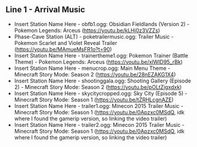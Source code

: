 ## Line 1 - Arrival Music

- Insert Station Name Here - obfb1.ogg: Obsidian Fieldlands (Version 2) - Pokemon Legends: Arceus (https://youtu.be/kLHj0z3VZZs)
- Phase-Cave Station (ALT) - poketrailermusic.ogg: Trailer Music - Pokemon Scarlet and Violet Reveal Trailer (https://youtu.be/MAmueMsFR1o?t=90)
- Insert Station Name Here - trainertheme1.ogg: Pokemon Trainer (Battle Theme) - Pokemon Legends: Arceus (https://youtu.be/xlWID95_rBk)
- Insert Station Name Here - menucrop.ogg: Main Menu Theme - Minecraft Story Mode: Season 2 (https://youtu.be/28nEZAKG1X4)
- Insert Station Name Here - shootinggala.ogg: Shooting Gallery (Episode 2) - Minecraft Story Mode: Season 2 (https://youtu.be/pOLtZigxdxk)
- Insert Station Name Here - skycitycropped.ogg: Sky City (Episode 5) - Minecraft Story Mode: Season 1 (https://youtu.be/tZRHLcgnAZE)
- Insert Station Name Here - trailer1.ogg: Minecon 2015 Trailer Music - Minecraft Story Mode: Season 1 (https://youtu.be/0Apzxc0MSdQ, idk where I found the gamerip version, so linking the video trailer)
- Insert Station Name Here - trailer2.ogg: Minecon 2015 Trailer Music - Minecraft Story Mode: Season 1 (https://youtu.be/0Apzxc0MSdQ, idk where I found the gamerip version, so linking the video trailer)
